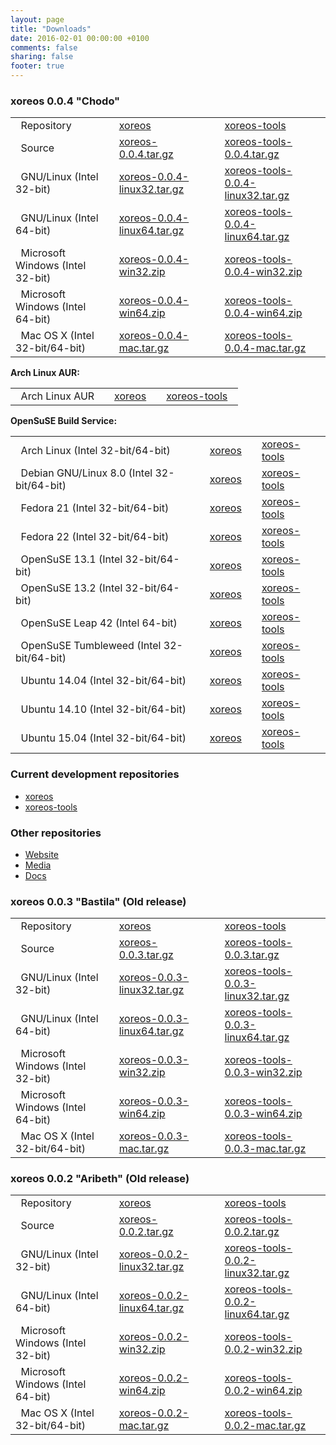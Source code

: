 ```yaml
---
layout: page
title: "Downloads"
date: 2016-02-01 00:00:00 +0100
comments: false
sharing: false
footer: true
---
```


### xoreos 0.0.4 "Chodo" ###

|                                         | |  | |  |
|:----------------------------------------|-|:-|-|:-|
| &nbsp; Repository                       | | [xoreos](https://github.com/xoreos/xoreos/tree/v0.0.4) | | [xoreos-tools](https://github.com/xoreos/xoreos-tools/tree/v0.0.4) &nbsp; |
| &nbsp; Source                           | | [xoreos-0.0.4.tar.gz](https://github.com/xoreos/xoreos/releases/download/v0.0.4/xoreos-0.0.4.tar.gz) | | [xoreos-tools-0.0.4.tar.gz](https://github.com/xoreos/xoreos-tools/releases/download/v0.0.4/xoreos-tools-0.0.4.tar.gz) &nbsp; |
| &nbsp; GNU/Linux (Intel 32-bit)         | | [xoreos-0.0.4-linux32.tar.gz](https://github.com/xoreos/xoreos/releases/download/v0.0.4/xoreos-0.0.4-linux32.tar.gz) | | [xoreos-tools-0.0.4-linux32.tar.gz](https://github.com/xoreos/xoreos-tools/releases/download/v0.0.4/xoreos-tools-0.0.4-linux32.tar.gz) &nbsp; |
| &nbsp; GNU/Linux (Intel 64-bit)         | | [xoreos-0.0.4-linux64.tar.gz](https://github.com/xoreos/xoreos/releases/download/v0.0.4/xoreos-0.0.4-linux64.tar.gz) | | [xoreos-tools-0.0.4-linux64.tar.gz](https://github.com/xoreos/xoreos-tools/releases/download/v0.0.4/xoreos-tools-0.0.4-linux64.tar.gz) &nbsp; |
| &nbsp; Microsoft Windows (Intel 32-bit) | | [xoreos-0.0.4-win32.zip](https://github.com/xoreos/xoreos/releases/download/v0.0.4/xoreos-0.0.4-win32.zip) | | [xoreos-tools-0.0.4-win32.zip](https://github.com/xoreos/xoreos-tools/releases/download/v0.0.4/xoreos-tools-0.0.4-win32.zip) &nbsp; |
| &nbsp; Microsoft Windows (Intel 64-bit) | | [xoreos-0.0.4-win64.zip](https://github.com/xoreos/xoreos/releases/download/v0.0.4/xoreos-0.0.4-win64.zip) | | [xoreos-tools-0.0.4-win64.zip](https://github.com/xoreos/xoreos-tools/releases/download/v0.0.4/xoreos-tools-0.0.4-win64.zip) &nbsp; |
| &nbsp; Mac OS X (Intel 32-bit/64-bit)   | | [xoreos-0.0.4-mac.tar.gz](https://github.com/xoreos/xoreos/releases/download/v0.0.4/xoreos-0.0.4-mac.tar.gz) | | [xoreos-tools-0.0.4-mac.tar.gz](https://github.com/xoreos/xoreos-tools/releases/download/v0.0.4/xoreos-tools-0.0.4-mac.tar.gz) &nbsp; |

**Arch Linux AUR:**

|                       | |  | |  |
|:----------------------|-|:-|-|:-|
| &nbsp; Arch Linux AUR | | [xoreos](https://aur.archlinux.org/packages/xoreos/) | | [xoreos-tools](https://aur.archlinux.org/packages/xoreos-tools/) &nbsp; |

**OpenSuSE Build Service:**

|                                                   | |  | |  |
|:--------------------------------------------------|-|:-|-|:-|
| &nbsp; Arch Linux (Intel 32-bit/64-bit)           | | [xoreos](https://software.opensuse.org/download.html?project=home%3ADrMcCoy%3Axoreos&package=xoreos) | | [xoreos-tools](https://software.opensuse.org/download.html?project=home%3ADrMcCoy%3Axoreos&package=xoreos-tools) &nbsp; |
| &nbsp; Debian GNU/Linux 8.0 (Intel 32-bit/64-bit) | | [xoreos](https://software.opensuse.org/download.html?project=home%3ADrMcCoy%3Axoreos&package=xoreos) | | [xoreos-tools](https://software.opensuse.org/download.html?project=home%3ADrMcCoy%3Axoreos&package=xoreos-tools) &nbsp; |
| &nbsp; Fedora 21 (Intel 32-bit/64-bit)            | | [xoreos](https://software.opensuse.org/download.html?project=home%3ADrMcCoy%3Axoreos&package=xoreos) | | [xoreos-tools](https://software.opensuse.org/download.html?project=home%3ADrMcCoy%3Axoreos&package=xoreos-tools) &nbsp; |
| &nbsp; Fedora 22 (Intel 32-bit/64-bit)            | | [xoreos](https://software.opensuse.org/download.html?project=home%3ADrMcCoy%3Axoreos&package=xoreos) | | [xoreos-tools](https://software.opensuse.org/download.html?project=home%3ADrMcCoy%3Axoreos&package=xoreos-tools) &nbsp; |
| &nbsp; OpenSuSE 13.1 (Intel 32-bit/64-bit)        | | [xoreos](https://software.opensuse.org/download.html?project=home%3ADrMcCoy%3Axoreos&package=xoreos) | | [xoreos-tools](https://software.opensuse.org/download.html?project=home%3ADrMcCoy%3Axoreos&package=xoreos-tools) &nbsp; |
| &nbsp; OpenSuSE 13.2 (Intel 32-bit/64-bit)        | | [xoreos](https://software.opensuse.org/download.html?project=home%3ADrMcCoy%3Axoreos&package=xoreos) | | [xoreos-tools](https://software.opensuse.org/download.html?project=home%3ADrMcCoy%3Axoreos&package=xoreos-tools) &nbsp; |
| &nbsp; OpenSuSE Leap 42 (Intel 64-bit)            | | [xoreos](https://software.opensuse.org/download.html?project=home%3ADrMcCoy%3Axoreos&package=xoreos) | | [xoreos-tools](https://software.opensuse.org/download.html?project=home%3ADrMcCoy%3Axoreos&package=xoreos-tools) &nbsp; |
| &nbsp; OpenSuSE Tumbleweed (Intel 32-bit/64-bit)  | | [xoreos](https://software.opensuse.org/download.html?project=home%3ADrMcCoy%3Axoreos&package=xoreos) | | [xoreos-tools](https://software.opensuse.org/download.html?project=home%3ADrMcCoy%3Axoreos&package=xoreos-tools) &nbsp; |
| &nbsp; Ubuntu 14.04 (Intel 32-bit/64-bit)         | | [xoreos](https://software.opensuse.org/download.html?project=home%3ADrMcCoy%3Axoreos&package=xoreos) | | [xoreos-tools](https://software.opensuse.org/download.html?project=home%3ADrMcCoy%3Axoreos&package=xoreos-tools) &nbsp; |
| &nbsp; Ubuntu 14.10 (Intel 32-bit/64-bit)         | | [xoreos](https://software.opensuse.org/download.html?project=home%3ADrMcCoy%3Axoreos&package=xoreos) | | [xoreos-tools](https://software.opensuse.org/download.html?project=home%3ADrMcCoy%3Axoreos&package=xoreos-tools) &nbsp; |
| &nbsp; Ubuntu 15.04 (Intel 32-bit/64-bit)         | | [xoreos](https://software.opensuse.org/download.html?project=home%3ADrMcCoy%3Axoreos&package=xoreos) | | [xoreos-tools](https://software.opensuse.org/download.html?project=home%3ADrMcCoy%3Axoreos&package=xoreos-tools) &nbsp; |

### Current development repositories ###

- [xoreos](https://github.com/xoreos/xoreos)
- [xoreos-tools](https://github.com/xoreos/xoreos-tools)

### Other repositories ###

- [Website](https://github.com/xoreos/xoreos-web)
- [Media](https://github.com/xoreos/xoreos-media)
- [Docs](https://github.com/xoreos/xoreos-docs)

### xoreos 0.0.3 "Bastila" (Old release) ###

|                                         | |  | |  |
|:----------------------------------------|-|:-|-|:-|
| &nbsp; Repository                       | | [xoreos](https://github.com/xoreos/xoreos/tree/v0.0.3) | | [xoreos-tools](https://github.com/xoreos/xoreos-tools/tree/v0.0.3) &nbsp; |
| &nbsp; Source                           | | [xoreos-0.0.3.tar.gz](https://github.com/xoreos/xoreos/releases/download/v0.0.3/xoreos-0.0.3.tar.gz) | | [xoreos-tools-0.0.3.tar.gz](https://github.com/xoreos/xoreos-tools/releases/download/v0.0.3/xoreos-tools-0.0.3.tar.gz) &nbsp; |
| &nbsp; GNU/Linux (Intel 32-bit)         | | [xoreos-0.0.3-linux32.tar.gz](https://github.com/xoreos/xoreos/releases/download/v0.0.3/xoreos-0.0.3-linux32.tar.gz) | | [xoreos-tools-0.0.3-linux32.tar.gz](https://github.com/xoreos/xoreos-tools/releases/download/v0.0.3/xoreos-tools-0.0.3-linux32.tar.gz) &nbsp; |
| &nbsp; GNU/Linux (Intel 64-bit)         | | [xoreos-0.0.3-linux64.tar.gz](https://github.com/xoreos/xoreos/releases/download/v0.0.3/xoreos-0.0.3-linux64.tar.gz) | | [xoreos-tools-0.0.3-linux64.tar.gz](https://github.com/xoreos/xoreos-tools/releases/download/v0.0.3/xoreos-tools-0.0.3-linux64.tar.gz) &nbsp; |
| &nbsp; Microsoft Windows (Intel 32-bit) | | [xoreos-0.0.3-win32.zip](https://github.com/xoreos/xoreos/releases/download/v0.0.3/xoreos-0.0.3-win32.zip) | | [xoreos-tools-0.0.3-win32.zip](https://github.com/xoreos/xoreos-tools/releases/download/v0.0.3/xoreos-tools-0.0.3-win32.zip) &nbsp; |
| &nbsp; Microsoft Windows (Intel 64-bit) | | [xoreos-0.0.3-win64.zip](https://github.com/xoreos/xoreos/releases/download/v0.0.3/xoreos-0.0.3-win64.zip) | | [xoreos-tools-0.0.3-win64.zip](https://github.com/xoreos/xoreos-tools/releases/download/v0.0.3/xoreos-tools-0.0.3-win64.zip) &nbsp; |
| &nbsp; Mac OS X (Intel 32-bit/64-bit)   | | [xoreos-0.0.3-mac.tar.gz](https://github.com/xoreos/xoreos/releases/download/v0.0.3/xoreos-0.0.3-mac.tar.gz) | | [xoreos-tools-0.0.3-mac.tar.gz](https://github.com/xoreos/xoreos-tools/releases/download/v0.0.3/xoreos-tools-0.0.3-mac.tar.gz) &nbsp; |

### xoreos 0.0.2 "Aribeth" (Old release) ###

|                                         | |  | |  |
|:----------------------------------------|-|:-|-|:-|
| &nbsp; Repository                       | | [xoreos](https://github.com/xoreos/xoreos/tree/v0.0.2) | | [xoreos-tools](https://github.com/xoreos/xoreos-tools/tree/v0.0.2) &nbsp; |
| &nbsp; Source                           | | [xoreos-0.0.2.tar.gz](https://github.com/xoreos/xoreos/releases/download/v0.0.2/xoreos-0.0.2.tar.gz) | | [xoreos-tools-0.0.2.tar.gz](https://github.com/xoreos/xoreos-tools/releases/download/v0.0.2/xoreos-tools-0.0.2.tar.gz) &nbsp; |
| &nbsp; GNU/Linux (Intel 32-bit)         | | [xoreos-0.0.2-linux32.tar.gz](https://github.com/xoreos/xoreos/releases/download/v0.0.2/xoreos-0.0.2-linux32.tar.gz) | | [xoreos-tools-0.0.2-linux32.tar.gz](https://github.com/xoreos/xoreos-tools/releases/download/v0.0.2/xoreos-tools-0.0.2-linux32.tar.gz) &nbsp; |
| &nbsp; GNU/Linux (Intel 64-bit)         | | [xoreos-0.0.2-linux64.tar.gz](https://github.com/xoreos/xoreos/releases/download/v0.0.2/xoreos-0.0.2-linux64.tar.gz) | | [xoreos-tools-0.0.2-linux64.tar.gz](https://github.com/xoreos/xoreos-tools/releases/download/v0.0.2/xoreos-tools-0.0.2-linux64.tar.gz) &nbsp; |
| &nbsp; Microsoft Windows (Intel 32-bit) | | [xoreos-0.0.2-win32.zip](https://github.com/xoreos/xoreos/releases/download/v0.0.2/xoreos-0.0.2-win32.zip) | | [xoreos-tools-0.0.2-win32.zip](https://github.com/xoreos/xoreos-tools/releases/download/v0.0.2/xoreos-tools-0.0.2-win32.zip) &nbsp; |
| &nbsp; Microsoft Windows (Intel 64-bit) | | [xoreos-0.0.2-win64.zip](https://github.com/xoreos/xoreos/releases/download/v0.0.2/xoreos-0.0.2-win64.zip) | | [xoreos-tools-0.0.2-win64.zip](https://github.com/xoreos/xoreos-tools/releases/download/v0.0.2/xoreos-tools-0.0.2-win64.zip) &nbsp; |
| &nbsp; Mac OS X (Intel 32-bit/64-bit)   | | [xoreos-0.0.2-mac.tar.gz](https://github.com/xoreos/xoreos/releases/download/v0.0.2/xoreos-0.0.2-mac.tar.gz) | | [xoreos-tools-0.0.2-mac.tar.gz](https://github.com/xoreos/xoreos-tools/releases/download/v0.0.2/xoreos-tools-0.0.2-mac.tar.gz) &nbsp; |
